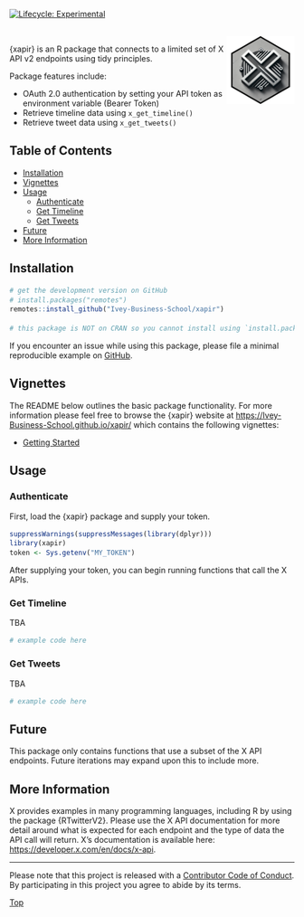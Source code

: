 
<!-- badges: start -->

[![Lifecycle:
Experimental](https://lifecycle.r-lib.org/articles/figures/lifecycle-experimental.svg)](https://lifecycle.r-lib.org/articles/stages.html#experimental)
<!-- badges: end -->

<br>
<img src="man/figures/xapir.png" alt="xapir package logo" width="120px" align="right" />

{xapir} is an R package that connects to a limited set of X API v2
endpoints using tidy principles.

Package features include:

- OAuth 2.0 authentication by setting your API token as environment
  variable (Bearer Token)
- Retrieve timeline data using `x_get_timeline()`
- Retrieve tweet data using `x_get_tweets()`

## Table of Contents

- [Installation](#installation)
- [Vignettes](#vignettes)
- [Usage](#usage)
  - [Authenticate](#authenticate)
  - [Get Timeline](#get-timeline)
  - [Get Tweets](#get-tweets)
- [Future](#future)
- [More Information](#more-information)

## Installation

``` r
# get the development version on GitHub
# install.packages("remotes")
remotes::install_github("Ivey-Business-School/xapir")

# this package is NOT on CRAN so you cannot install using `install.packages()`
```

If you encounter an issue while using this package, please file a
minimal reproducible example on
[GitHub](https://github.com/Ivey-Business-School/xapir/issues).

## Vignettes

The README below outlines the basic package functionality. For more
information please feel free to browse the {xapir} website at
<https://Ivey-Business-School.github.io/xapir/> which contains the
following vignettes:

- [Getting
  Started](https://Ivey-Business-School.github.io/xapir/articles/getting-started.html)

## Usage

### Authenticate

First, load the {xapir} package and supply your token.

``` r
suppressWarnings(suppressMessages(library(dplyr)))
library(xapir)
token <- Sys.getenv("MY_TOKEN")
```

After supplying your token, you can begin running functions that call
the X APIs.

### Get Timeline

TBA

``` r
# example code here
```

### Get Tweets

TBA

``` r
# example code here
```

## Future

This package only contains functions that use a subset of the X API
endpoints. Future iterations may expand upon this to include more.

## More Information

X provides examples in many programming languages, including R by using
the package {RTwitterV2}. Please use the X API documentation for more
detail around what is expected for each endpoint and the type of data
the API call will return. X’s documentation is available here:
<https://developer.x.com/en/docs/x-api>.

------------------------------------------------------------------------

Please note that this project is released with a [Contributor Code of
Conduct](https://github.com/Ivey-Business-School.github.io/xapir/blob/main/.github/CODE_OF_CONDUCT.md).
By participating in this project you agree to abide by its terms.

[Top](#)
